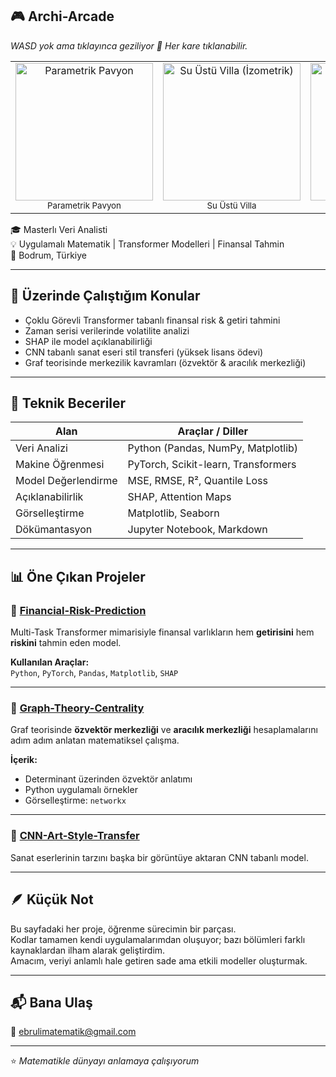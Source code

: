 

<!--
**mathwithebru-financial/mathwithebru-financial** is a ✨ _special_ ✨ repository because its `README.md` (this file) appears on your GitHub profile.

Here are some ideas to get you started:

# 👋 Merhaba, ben Ebru

<!-- 🎮 ARCHI-ARCADE: Oyunlu Mimari Galeri -->
<h2>🎮 Archi-Arcade</h2>
<p><em>WASD yok ama tıklayınca geziliyor 🙂 Her kare tıklanabilir.</em></p>

<table>
  <tr>
    <td align="center">
      <a href="#pavilion">
        <img src="assets/parametric_pavilion.png" width="220" alt="Parametrik Pavyon">
      </a>
      <br><sub>Parametrik Pavyon</sub>
    </td>
    <td align="center">
      <a href="#overwater">
        <img src="assets/overwater_villa_isometric.png" width="220" alt="Su Üstü Villa (İzometrik)">
      </a>
      <br><sub>Su Üstü Villa</sub>
    </td>
    <td align="center">
      <a href="#origami">
        <img src="assets/origami_canopy_night.png" width="220" alt="Origami Canopy (Gece)">
      </a>
      <br><sub>Origami Canopy</sub>
    </td>
  </tr>
</table>


🎓 Masterlı Veri Analisti  
💡 Uygulamalı Matematik | Transformer Modelleri | Finansal Tahmin  
📍 Bodrum, Türkiye  

---

## 🔬 Üzerinde Çalıştığım Konular
- Çoklu Görevli Transformer tabanlı finansal risk & getiri tahmini  
- Zaman serisi verilerinde volatilite analizi  
- SHAP ile model açıklanabilirliği  
- CNN tabanlı sanat eseri stil transferi (yüksek lisans ödevi)  
- Graf teorisinde merkezilik kavramları (özvektör & aracılık merkezliği)

---

## 🧠 Teknik Beceriler
| Alan | Araçlar / Diller |
|------|------------------|
| Veri Analizi | Python (Pandas, NumPy, Matplotlib) |
| Makine Öğrenmesi | PyTorch, Scikit-learn, Transformers |
| Model Değerlendirme | MSE, RMSE, R², Quantile Loss |
| Açıklanabilirlik | SHAP, Attention Maps |
| Görselleştirme | Matplotlib, Seaborn |
| Dökümantasyon | Jupyter Notebook, Markdown |

---

## 📊 Öne Çıkan Projeler

### 🔹 [Financial-Risk-Prediction](https://github.com/mathwithebru-finansal/Financial-Risk-Prediction)
Multi-Task Transformer mimarisiyle finansal varlıkların hem **getirisini** hem **riskini** tahmin eden model.

**Kullanılan Araçlar:**  
`Python`, `PyTorch`, `Pandas`, `Matplotlib`, `SHAP`

---

### 🔹 [Graph-Theory-Centrality](https://github.com/mathwithebru-finansal/Graph-Theory-Centrality)
Graf teorisinde **özvektör merkezliği** ve **aracılık merkezliği** hesaplamalarını adım adım anlatan matematiksel çalışma.

**İçerik:**  
- Determinant üzerinden özvektör anlatımı  
- Python uygulamalı örnekler  
- Görselleştirme: `networkx`

---

### 🔹 [CNN-Art-Style-Transfer](https://github.com/mathwithebru-finansal/CNN-Art-Style-Transfer)
Sanat eserlerinin tarzını başka bir görüntüye aktaran CNN tabanlı model.

---

## 🪶 Küçük Not
Bu sayfadaki her proje, öğrenme sürecimin bir parçası.  
Kodlar tamamen kendi uygulamalarımdan oluşuyor; bazı bölümleri farklı kaynaklardan ilham alarak geliştirdim.  
Amacım, veriyi anlamlı hale getiren sade ama etkili modeller oluşturmak.  

---

## 📬 Bana Ulaş
📧 ebrulimatematik@gmail.com  
 

---
⭐ *Matematikle dünyayı anlamaya çalışıyorum*
